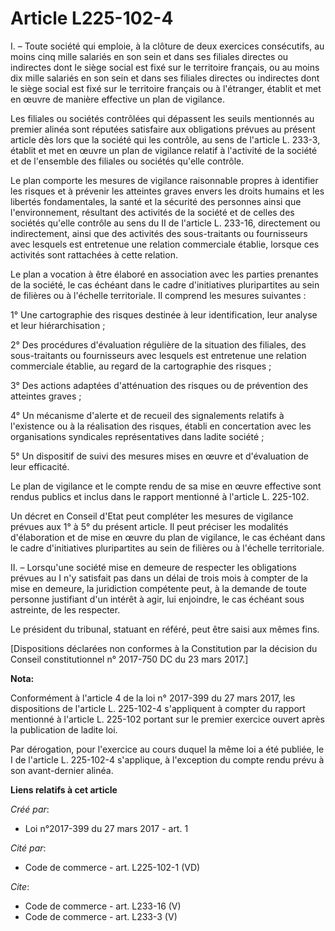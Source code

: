 # Article L225-102-4

I. – Toute société qui emploie, à la clôture de deux exercices consécutifs, au moins cinq mille salariés en son sein et dans
ses filiales directes ou indirectes dont le siège social est fixé sur le territoire français, ou au moins dix mille salariés
en son sein et dans ses filiales directes ou indirectes dont le siège social est fixé sur le territoire français ou à
l'étranger, établit et met en œuvre de manière effective un plan de vigilance.

Les filiales ou sociétés contrôlées qui dépassent les seuils mentionnés au premier alinéa sont réputées satisfaire aux
obligations prévues au présent article dès lors que la société qui les contrôle, au sens de l'article L. 233-3, établit et
met en œuvre un plan de vigilance relatif à l'activité de la société et de l'ensemble des filiales ou sociétés qu'elle
contrôle.

Le plan comporte les mesures de vigilance raisonnable propres à identifier les risques et à prévenir les atteintes graves
envers les droits humains et les libertés fondamentales, la santé et la sécurité des personnes ainsi que l'environnement,
résultant des activités de la société et de celles des sociétés qu'elle contrôle au sens du II de l'article L. 233-16,
directement ou indirectement, ainsi que des activités des sous-traitants ou fournisseurs avec lesquels est entretenue une
relation commerciale établie, lorsque ces activités sont rattachées à cette relation.

Le plan a vocation à être élaboré en association avec les parties prenantes de la société, le cas échéant dans le cadre
d'initiatives pluripartites au sein de filières ou à l'échelle territoriale. Il comprend les mesures suivantes :

1° Une cartographie des risques destinée à leur identification, leur analyse et leur hiérarchisation ;

2° Des procédures d'évaluation régulière de la situation des filiales, des sous-traitants ou fournisseurs avec lesquels est
entretenue une relation commerciale établie, au regard de la cartographie des risques ;

3° Des actions adaptées d'atténuation des risques ou de prévention des atteintes graves ;

4° Un mécanisme d'alerte et de recueil des signalements relatifs à l'existence ou à la réalisation des risques, établi en
concertation avec les organisations syndicales représentatives dans ladite société ;

5° Un dispositif de suivi des mesures mises en œuvre et d'évaluation de leur efficacité.

Le plan de vigilance et le compte rendu de sa mise en œuvre effective sont rendus publics et inclus dans le rapport mentionné
à l'article L. 225-102.

Un décret en Conseil d'Etat peut compléter les mesures de vigilance prévues aux 1° à 5° du présent article. Il peut préciser
les modalités d'élaboration et de mise en œuvre du plan de vigilance, le cas échéant dans le cadre d'initiatives
pluripartites au sein de filières ou à l'échelle territoriale.

II. – Lorsqu'une société mise en demeure de respecter les obligations prévues au I n'y satisfait pas dans un délai de trois
mois à compter de la mise en demeure, la juridiction compétente peut, à la demande de toute personne justifiant d'un intérêt
à agir, lui enjoindre, le cas échéant sous astreinte, de les respecter.

Le président du tribunal, statuant en référé, peut être saisi aux mêmes fins.

[Dispositions déclarées non conformes à la Constitution par la décision du Conseil constitutionnel n° 2017-750 DC du 23 mars
2017.]

**Nota:**

Conformément à l'article 4 de la loi n° 2017-399 du 27 mars 2017, les dispositions de l'article L. 225-102-4 s'appliquent à
compter du rapport mentionné à l'article L. 225-102 portant sur le premier exercice ouvert après la publication de ladite
loi.

Par dérogation, pour l'exercice au cours duquel la même loi a été publiée, le I de l'article L. 225-102-4 s'applique, à
l'exception du compte rendu prévu à son avant-dernier alinéa.

**Liens relatifs à cet article**

_Créé par_:

  - Loi n°2017-399 du 27 mars 2017 - art. 1

_Cité par_:

  - Code de commerce - art. L225-102-1 (VD)

_Cite_:

  - Code de commerce - art. L233-16 (V)
  - Code de commerce - art. L233-3 (V)
